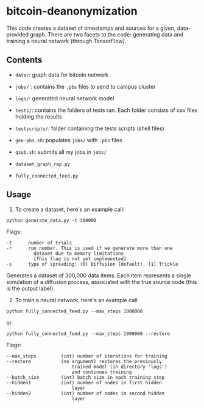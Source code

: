 # bitcoin-deanonymization


This code creates a dataset of timestamps and sources for a given,
data-provided graph. There are two facets to the code: generating
data and training a neural network (through TensorFlow).

## Contents
- `data/`: graph data for bitcoin network
- `jobs/` : contains the `.pbs` files to send to campus cluster
- `logs/`: generated neural network model
- `tests/`: contains the folders of tests ran. Each folder consists of csv files holding the results
- `testscripts/`: folder containing the tests scripts (shell files)

- `gen-pbs.sh`: populates `jobs/` with `.pbs` files
- `qsub.sh`: submits all my jobs in `jobs/`
- `dataset_graph_rep.py`
- `fully_connected_feed.py`

## Usage
1) To create a dataset, here's an example call:

`python generate_data.py -t 300000`

Flags:

	-t		number of trials
	-r		run number. This is used if we generate more than one
			  dataset due to memory limitations
			  [This flag is not yet implemented]
	-s		type of spreading: (0) Diffusion (default), (1) Trickle

Generates a dataset of 300,000 data items. Each item represents a
single simulation of a diffusion process, associated with the true
source node (this is the output label).


2) To train a neural network, here's an example call:

```
python fully_connected_feed.py --max_steps 1000000
```
or
```
python fully_connected_feed.py --max_steps 1000000 --restore
```

Flags:

	--max_steps 		(int) number of iterations for training
	--restore			(no argument) restores the previously
							trained model (in directory 'logs')
							and continues training
	--batch_size		(int) batch size in each training step
	--hidden1			(int) number of nodes in first hidden
							layer
	--hidden2			(int) number of nodes in second hidden
							layer
